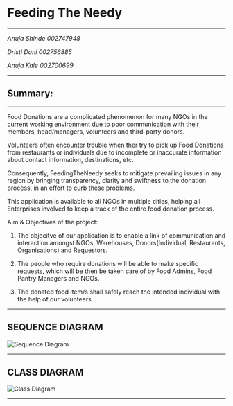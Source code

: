 # Feeding The Needy

------------------------------------------------------------------------------------------------------------------------------------------------------

*Anuja Shinde 002747948*

*Dristi Dani 002756885*

*Anuja Kale 002700699*

------------------------------------------------------------------------------------------------------------------------------------------------------
## Summary:
------------------------------------------------------------------------------------------------------------------------------------------------------
Food Donations are a complicated phenomenon for many NGOs in the current working environment due to poor communication with their members, head/managers, volunteers and third-party donors.

Volunteers often encounter trouble when ther try to pick up Food Donations from restaurants or individuals due to incomplete or inaccurate information about contact information, destinations, etc.

Consequently, FeedingTheNeedy seeks to mitigate prevailing issues in any region by bringing transparency, clarity and swiftness to the donation process, in an effort to curb these problems.

This application is available to all NGOs in multiple cities, helping all Enterprises involved to keep a track of the entire food donation process.

Aim & Objectives of the project:

1. The objecitve of our application is to enable a link of communication and interaction amongst NGOs, Warehouses, Donors(Individual, Restaurants, Organisations) and Requestors.

2. The people who require donations will be able to make specific requests, which will be then be taken care of by Food Admins, Food Pantry Managers and NGOs.

3. The donated food item/s shall safely reach the intended individual with the help of our volunteers.

------------------------------------------------------------------------------------------------------------------------------------------------------
## SEQUENCE DIAGRAM 
![Sequence Diagram](https://user-images.githubusercontent.com/114773116/206961433-dca25e68-7d36-4a98-9923-d6b9ca1aa1a3.png)

------------------------------------------------------------------------------------------------------------------------------------------------------
## CLASS DIAGRAM 
![Class Diagram](https://user-images.githubusercontent.com/114773116/206961499-b3cbf73e-d3c1-402e-84cb-fc8b9afed94a.png)

------------------------------------------------------------------------------------------------------------------------------------------------------

